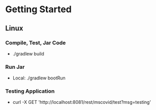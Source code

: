 # Getting Started
## Linux

### Compile, Test, Jar Code
* ./gradlew build

### Run Jar
* Local:      ./gradlew bootRun

### Testing Application
* curl -X GET 'http://localhost:8081/rest/mscovid/test?msg=testing'
